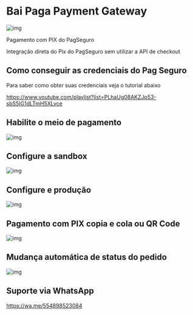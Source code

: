 # Bai Paga Payment Gateway

![img](assets/images/banner-1544×500.png)

Pagamento com PIX do PagSeguro

Integração direta do Pix do PagSeguro sem utilizar a API de checkout

## Como conseguir as credenciais do Pag Seguro

Para saber como obter suas credenciais veja o tutorial abaixo

https://www.youtube.com/playlist?list=PLhaUg08AKZJp53-sbS5IG1dLTmH5XLvce

## Habilite o meio de pagamento

![img](assets/images/screenshot-4.png)

## Configure a sandbox

![img](assets/images/screenshot-2.png)

## Configure e produção

![img](assets/images/screenshot-3.png)


## Pagamento com PIX copia e cola ou QR Code

![img](assets/images/screenshot-1.png)


## Mudança automática de status do pedido

![img](assets/images/screenshot-5.png)

## Suporte via WhatsApp

https://wa.me/554898523084